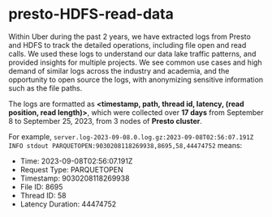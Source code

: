 # presto-HDFS-read-data

Within Uber during the past 2 years, we have extracted logs from Presto and HDFS to track the detailed operations, including file open and read calls. We used these logs to understand our data lake traffic patterns, and provided insights for multiple projects. We see common use cases and high demand of similar logs across the industry and academia, and the opportunity to open source the logs, with anonymizing sensitive information such as the file paths.

The logs are formatted as **<timestamp, path, thread id, latency, (read position, read length)>**, which were collected over **17 days** from September 8 to September 25, 2023, from 3 nodes of **Presto cluster**.

For example, `server.log-2023-09-08.0.log.gz:2023-09-08T02:56:07.191Z	INFO stdout	PARQUETOPEN:9030208118269938,8695,58,44474752` means:
- Time: 2023-09-08T02:56:07.191Z
- Request Type: PARQUETOPEN
- Timestamp: 9030208118269938
- File ID: 8695
- Thread ID: 58
- Latency Duration: 44474752
